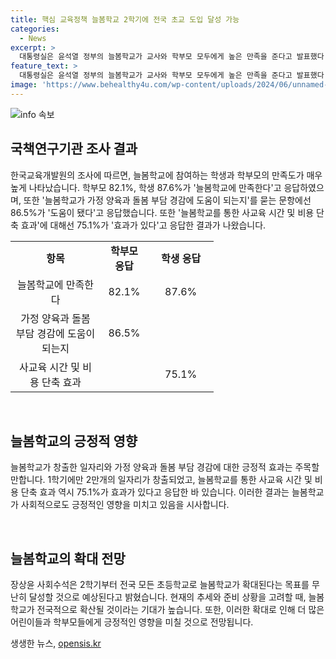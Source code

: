 ```yaml
---
title: 핵심 교육정책 늘봄학교 2학기에 전국 초교 도입 달성 가능
categories:
  - News
excerpt: >
  대통령실은 윤석열 정부의 늘봄학교가 교사와 학부모 모두에게 높은 만족을 준다고 발표했다. 또한 늘봄학교는 일자리 창출 등 긍정적인 영향을 미치고 있으며, 2학기에는 전국 모든 초등학교에 도입될 예정이라고 전망했다. 늘봄학교에 대한 학생과 학부모의 만족도는 높은 수준으로 나타났으며, 학부모 82.1%, 학생 87.6%가 만족한다고 응답했다. 늘봄학교를 통해 가정 양육과 돌봄 부담을 경감시키는 효과도 있으며, 일자리 창출과 기관간 협업에도 긍정적인 영향을 미치고 있다고 강조했다.
feature_text: >
  대통령실은 윤석열 정부의 늘봄학교가 교사와 학부모 모두에게 높은 만족을 준다고 발표했다. 또한 늘봄학교는 일자리 창출 등 긍정적인 영향을 미치고 있으며, 2학기에는 전국 모든 초등학교에 도입될 예정이라고 전망했다. 늘봄학교에 대한 학생과 학부모의 만족도는 높은 수준으로 나타났으며, 학부모 82.1%, 학생 87.6%가 만족한다고 응답했다. 늘봄학교를 통해 가정 양육과 돌봄 부담을 경감시키는 효과도 있으며, 일자리 창출과 기관간 협업에도 긍정적인 영향을 미치고 있다고 강조했다.
image: 'https://www.behealthy4u.com/wp-content/uploads/2024/06/unnamed-file.png'
---
```


<p><img src="https://www.behealthy4u.com/wp-content/uploads/2024/06/unnamed-file.png" alt="info 속보" /></p>

<h2 data-ke-size="size26">국책연구기관 조사 결과</h2>

<p data-ke-size="size16">한국교육개발원의 조사에 따르면, 늘봄학교에 참여하는 학생과 학부모의 만족도가 매우 높게 나타났습니다. 학부모 82.1%, 학생 87.6%가 '늘봄학교에 만족한다'고 응답하였으며, 또한 '늘봄학교가 가정 양육과 돌봄 부담 경감에 도움이 되는지'를 묻는 문항에선 86.5%가 '도움이 됐다'고 응답했습니다. 또한 '늘봄학교를 통한 사교육 시간 및 비용 단축 효과'에 대해선 75.1%가 '효과가 있다'고 응답한 결과가 나왔습니다.</p>

<table>
  <colgroup>
    <col width="144" style="width:108pt" />
    <col width="76" style="width:57pt" />
    <col width="105" style="width:79pt" />
  </colgroup>
  <tbody>
    <tr>
        <td style="text-align: center; height: 17px;"><b>항목</b></td>
        <td style="text-align: center; height: 17px;"><b>학부모 응답</b></td>
        <td style="text-align: center; height: 17px;"><b>학생 응답</b></td>
    </tr>
    <tr>
        <td style="text-align: center; height: 17px;">늘봄학교에 만족한다</td>
        <td style="text-align: center; height: 17px;">82.1%</td>
        <td style="text-align: center; height: 17px;">87.6%</td>
    </tr>
    <tr>
        <td style="text-align: center; height: 17px;">가정 양육과 돌봄 부담 경감에 도움이 되는지</td>
        <td style="text-align: center; height: 17px;">86.5%</td>
        <td style="text-align: center; height: 17px;"></td>
    </tr>
    <tr>
        <td style="text-align: center; height: 17px;">사교육 시간 및 비용 단축 효과</td>
        <td style="text-align: center; height: 17px;"></td>
        <td style="text-align: center; height: 17px;">75.1%</td>
    </tr>
  </tbody>
</table>

<p data-ke-size="size16">&nbsp;</p>

<h2 data-ke-size="size26">늘봄학교의 긍정적 영향</h2>

<p data-ke-size="size16">늘봄학교가 창출한 일자리와 가정 양육과 돌봄 부담 경감에 대한 긍정적 효과는 주목할 만합니다. 1학기에만 2만개의 일자리가 창출되었고, 늘봄학교를 통한 사교육 시간 및 비용 단축 효과 역시 75.1%가 효과가 있다고 응답한 바 있습니다. 이러한 결과는 늘봄학교가 사회적으로도 긍정적인 영향을 미치고 있음을 시사합니다.</p>

<p data-ke-size="size16">&nbsp;</p>

<h2 data-ke-size="size26">늘봄학교의 확대 전망</h2>

<p data-ke-size="size16">장상윤 사회수석은 2학기부터 전국 모든 초등학교로 늘봄학교가 확대된다는 목표를 무난히 달성할 것으로 예상된다고 밝혔습니다. 현재의 추세와 준비 상황을 고려할 때, 늘봄학교가 전국적으로 확산될 것이라는 기대가 높습니다. 또한, 이러한 확대로 인해 더 많은 어린이들과 학부모들에게 긍정적인 영향을 미칠 것으로 전망됩니다.</p>
생생한 뉴스, <a href="https://opensis.kr" rel="dofollow">opensis.kr</a>


